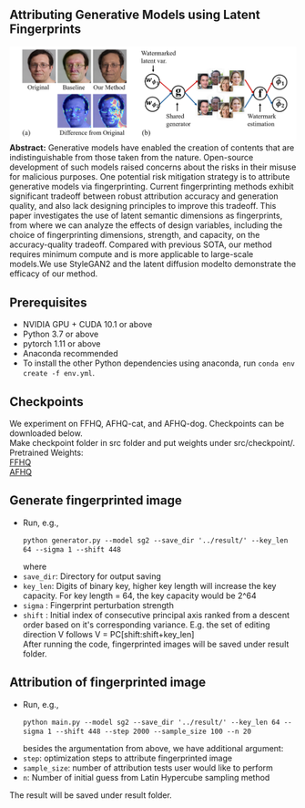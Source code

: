 ## Attributing Generative Models using Latent Fingerprints

![Teaser image](./image/fig1.png)
**Abstract:** Generative models have enabled the creation of
contents that are indistinguishable from those
taken from the nature. Open-source development
of such models raised concerns about the risks
in their misuse for malicious purposes. One potential risk mitigation strategy is to attribute generative models via fingerprinting. Current fingerprinting methods exhibit significant tradeoff
between robust attribution accuracy and generation quality, and also lack designing principles
to improve this tradeoff. This paper investigates
the use of latent semantic dimensions as fingerprints, from where we can analyze the effects of
design variables, including the choice of fingerprinting dimensions, strength, and capacity, on the accuracy-quality tradeoff. Compared with previous SOTA, our method requires minimum compute and is more applicable to large-scale models.We use StyleGAN2 and the latent diffusion modelto demonstrate the efficacy of our method.

## Prerequisites

- NVIDIA GPU + CUDA 10.1 or above
- Python 3.7 or above
- pytorch 1.11 or above
- Anaconda recommended
- To install the other Python dependencies using anaconda, run `conda env create -f env.yml`.

## Checkpoints

We experiment on FFHQ, AFHQ-cat, and AFHQ-dog. 
Checkpoints can be downloaded below.\
Make checkpoint folder in src folder and put weights under src/checkpoint/.\
Pretrained Weights:\
[FFHQ](https://github.com/rosinality/stylegan2-pytorch)\
[AFHQ](https://github.com/NVlabs/stylegan2-ada)

## Generate fingerprinted image

- Run, e.g.,
  ```
  python generator.py --model sg2 --save_dir '../result/' --key_len 64 --sigma 1 --shift 448
  ```
  where
- `save_dir`: Directory for output saving
- `key_len`: Digits of binary key, higher key length will increase the key capacity. For key length = 64, the key capacity would be 2^64
- `sigma` : Fingerprint perturbation strength
- `shift` : Initial index of consecutive principal axis ranked from a descent order based on it's corresponding variance. 
E.g. the set of editing direction V follows V = PC[shift:shift+key_len]  
After running the code, fingerprinted images will be saved under result folder. 

## Attribution of fingerprinted image

- Run, e.g.,
  ```
  python main.py --model sg2 --save_dir '../result/' --key_len 64 --sigma 1 --shift 448 --step 2000 --sample_size 100 --n 20
  ```
  besides the argumentation from above, we have additional argument:
- `step`: optimization steps to attribute fingerprinted image
- `sample_size`: number of attribution tests user would like to perform
- `n`: Number of initial guess from Latin Hypercube sampling method

The result will be saved under result folder.


